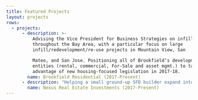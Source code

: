 ```yaml
---
title: Featured Projects
layout: projects
rows:
  - projects:
      - description: >-
          Advising the Vice President for Business Strategies on infill projects
          throughout the Bay Area, with a particular focus on large
          infill/redevelopment/re-use projects in Mountain View, San

          Mateo, and San Jose. Positioning all of Brookfield’s development
          entities (rental, commercial, For-Sale and asset mgmt.) to take
          advantage of new housing-focused legislation in 2017-18.
        name: Brookfield Residential (2017-Present)
      - description: "Helping a small ground-up SFD builder expand into multi-family infill projects in high-barrier-toentry\r residential neighborhoods such as downtown Mountain View. My consultancy is bringing\r together architects, site planning, legal advice, permit expediting, and gov’t/community\r relations as a single service."
        name: Nexus Real Estate Investments (2017-Present)
---
```


